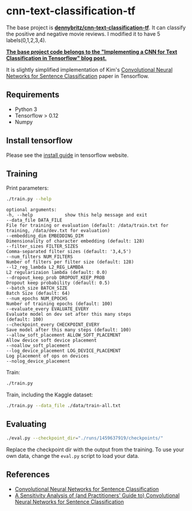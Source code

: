 # cnn-text-classification-tf

The base project is **[dennybritz/cnn-text-classification-tf](https://github.com/dennybritz/cnn-text-classification-tf)**.  It can classify the positive and negative movie reviews. I modified it to have 5 labels(0,1,2,3,4).


**[The base project code belongs to the "Implementing a CNN for Text Classification in Tensorflow" blog post.](http://www.wildml.com/2015/12/implementing-a-cnn-for-text-classification-in-tensorflow/)**

It is slightly simplified implementation of Kim's [Convolutional Neural Networks for Sentence Classification](http://arxiv.org/abs/1408.5882) paper in Tensorflow.


## Requirements

- Python 3
- Tensorflow > 0.12
- Numpy

## Install tensorflow

Please see the [install guide](https://www.tensorflow.org/install/) in tensorflow website.


## Training

Print parameters:

```bash
./train.py --help
```

```
optional arguments:
-h, --help            show this help message and exit
--data_file DATA_FILE
File for training or evaluation (default: /data/train.txt for training, /data/dev.txt for evaluation)
--embedding_dim EMBEDDING_DIM
Dimensionality of character embedding (default: 128)
--filter_sizes FILTER_SIZES
Comma-separated filter sizes (default: '3,4,5')
--num_filters NUM_FILTERS
Number of filters per filter size (default: 128)
--l2_reg_lambda L2_REG_LAMBDA
L2 regularizaion lambda (default: 0.0)
--dropout_keep_prob DROPOUT_KEEP_PROB
Dropout keep probability (default: 0.5)
--batch_size BATCH_SIZE
Batch Size (default: 64)
--num_epochs NUM_EPOCHS
Number of training epochs (default: 100)
--evaluate_every EVALUATE_EVERY
Evaluate model on dev set after this many steps
(default: 100)
--checkpoint_every CHECKPOINT_EVERY
Save model after this many steps (default: 100)
--allow_soft_placement ALLOW_SOFT_PLACEMENT
Allow device soft device placement
--noallow_soft_placement
--log_device_placement LOG_DEVICE_PLACEMENT
Log placement of ops on devices
--nolog_device_placement

```

Train:

```bash
./train.py
```

Train, including the Kaggle dataset:

```bash
./train.py --data_file ./data/train-all.txt
```

## Evaluating

```bash
./eval.py --checkpoint_dir="./runs/1459637919/checkpoints/"
```

Replace the checkpoint dir with the output from the training. To use your own data, change the `eval.py` script to load your data.


## References

- [Convolutional Neural Networks for Sentence Classification](http://arxiv.org/abs/1408.5882)
- [A Sensitivity Analysis of (and Practitioners' Guide to) Convolutional Neural Networks for Sentence Classification](http://arxiv.org/abs/1510.03820)
